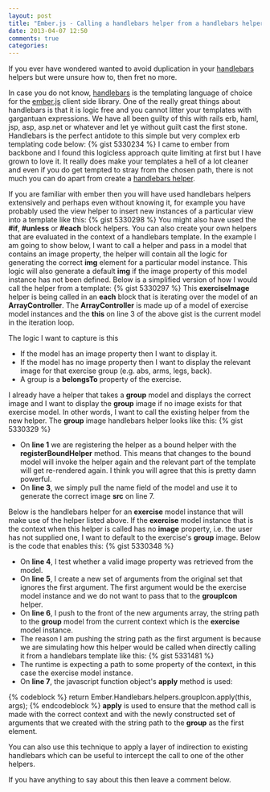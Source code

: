 ```yaml
---
layout: post
title: "Ember.js - Calling a handlebars helper from a handlebars helper"
date: 2013-04-07 12:50
comments: true
categories: 
---
```

If you ever have wondered wanted to avoid duplication in your <a href="http://handlebarsjs.com/" target="_blannk">handlebars</a> helpers but were unsure how to, then fret no more.  

In case you do not know, <a href="http://handlebarsjs.com/" target="_blannk">handlebars</a> is the templating language of choice for the <a href="http://emberjs.com/" target="_blank">ember.js</a> client side library.  One of the really great things about handlebars is that it is logic free and you cannot litter your templates with gargantuan expressions.  We have all been guilty of this with rails erb, haml, jsp, asp, asp.net or whatever and let ye without guilt cast the first stone.  Handlebars is the perfect antidote to this simple but very complex erb templating code below:
{% gist 5330234 %}
I came to ember from backbone and I found this logicless approach quite limiting at first but I have grown to love it.  It really does make your templates a hell of a lot cleaner and even if you do get tempted to stray from the chosen path, there is not much you can do apart from create a <a href="http://blog.teamtreehouse.com/handlebars-js-part-2-partials-and-helpers" target="_blank">handlebars helper</a>.

If you are familiar with ember then you will have used handlebars helpers extensively and perhaps even without knowing it, for example you have probably used the view helper to insert new instances of a particular view into a template like this:
{% gist 5330298 %}
You might also have used the **#if**, **#unless** or **#each** block helpers.  You can also create your own helpers that are evaluated in the context of a handlebars template.  In the example I am going to show below, I want to call a helper and pass in a model that contains an image property, the helper will contain all the logic for generating the correct **img** element for a particular model instance.  This logic will also generate a default **img** if the image property of this model instance has not been defined.  Below is a simplified version of how I would call the helper from a template:
{% gist 5330297 %}
This **exerciseImage** helper is being called in an **each** block that is iterating over the model of an **ArrayController**.  The **ArrayController** is made up of a model of exercise model instances and the **this** on line 3 of the above gist is the current model in the iteration loop.

The logic I want to capture is this

- If the model has an image property then I want to display it.
- If the model has no image property then I want to display the relevant image for that exercise group (e.g. abs, arms, legs, back). 
- A group is a **belongsTo** property of the exercise.

I already have a helper that takes a **group** model and displays the correct image and I want to display the **group** image if no image exists for that exercise model.  In other words, I want to call the existing helper from the new helper.  The **group** image handlebars helper looks like this:
{% gist 5330329 %}

- On **line 1** we are registering the helper as a bound helper with the **registerBoundHelper** method.  This means that changes to the bound model will invoke the helper again and the relevant part of the template will get re-rendered again.  I think you will agree that this is pretty damn powerful.
- On **line 3**, we simply pull the name field of the model and use it to generate the correct image **src** on line 7.

Below is the handlebars helper for an **exercise** model instance that will make use of the helper listed above.  If the **exercise** model instance that is the context when this helper is called has no **image** property, i.e. the user has not supplied one, I want to default to the exercise's **group** image.  Below is the code that enables this:
{% gist 5330348 %}

- On **line 4**, I test whether a valid image property was retrieved from the model.
- On **line 5**, I create a new set of arguments from the original set that ignores the first argument.  The first argument would be the exercise model instance and we do not want to pass that to the **groupIcon** helper.
- On **line 6**, I push to the front of the new arguments array, the string path to the **group** model from the current context which is the **exercise** model instance.
- The reason I am pushing the string path as the first argument is because we are simulating how this helper would be called when directly calling it from a handlebars template like this:
{% gist 5331481 %}
- The runtime is expecting a path to some property of the context, in this case the exercise model instance.
- On **line 7**, the javascript function object's **apply** method is used:

{% codeblock %}
return Ember.Handlebars.helpers.groupIcon.apply(this, args);
{% endcodeblock %}
**apply** is used to ensure that the method call is made with the correct context and with the newly constructed set of arguments that we created with the string path to the **group** as the first element.

You can also use this technique to apply a layer of indirection to existing handlebars which can be useful to intercept the call to one of the other helpers.

If you have anything to say about this then leave a comment below.


 
